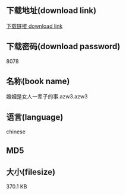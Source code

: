 ## 下载地址(download link)
[下载链接 download link](https://tutu365.netlify.app/?s=%E5%A9%9A%E5%A7%BB%E6%98%AF%E5%A5%B3%E4%BA%BA%E4%B8%80%E8%BE%88%E5%AD%90%E7%9A%84%E4%BA%8B.azw3)

## 下载密码(download password)
8078

## 名称(book name)
婚姻是女人一辈子的事.azw3.azw3

## 语言(language)
chinese

## MD5


## 大小(filesize)
370.1 KB
